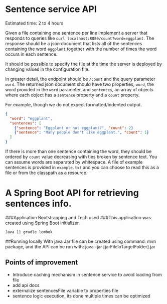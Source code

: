 # Sentence service API

Estimated time: 2 to 4 hours

Given a file containing one sentence per line implement a server that responds to queries like `curl localhost:8080/count?word=eggplant`. The response should be a json document that lists all of the sentences containing the word `eggplant` together with the number of times the word occurs in each sentence.

It should be possible to specify the file at the time the server is deployed by changing values in the configuration file.

In greater detail, the endpoint should be `/count` and the query parameter `word`. The returned json document should have two properties, `word`, the word provided in the `word` parameter, and `sentences`, an array of objects where each object has a `sentence` property and a `count` property.

For example, though we do not expect formatted/indented output.
```json
{
  "word": "eggplant",
  "sentences": [
    {"sentence": "Eggplant or not eggplant?", "count": 2}
    {"sentence": "Many people don't like eggplant.", "count": 1}
  ]
}
```

If there is more than one sentence containing the word, they should be ordered by `count` value decreasing with ties broken by sentence text. You can assume words are separated by whitespace. A file of example sentences is provided in `example.txt` and you can choose to read this as a file or from the classpath as a resource.

# A Spring Boot API for retrieving sentences info.

###Application Bootstrapping and Tech used 
###This application was created using Spring Boot initializer.

`
Java 11
gradle
lombok
`

##Running locally
With java
Jar file can be created using command: mvn package,
and the API can be run with: java -jar [jarFileInTargetFolder].jar

## Points of improvement
- Introduce caching mechanism in  sentence service to avoid loading from file
- add api docs 
- externalize sentencesFile variable to properties file
- sentence logic execution, its done multiple times can be optimized
